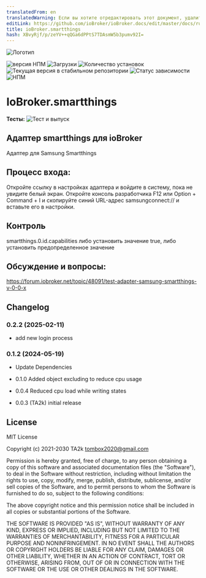 ```yaml
---
translatedFrom: en
translatedWarning: Если вы хотите отредактировать этот документ, удалите поле «translationFrom», в противном случае этот документ будет снова автоматически переведен
editLink: https://github.com/ioBroker/ioBroker.docs/edit/master/docs/ru/adapterref/iobroker.smartthings/README.md
title: ioBroker.smartthings
hash: XBvyRjf/p/zeYV++qQGa6dPPtS7TDAsmW5b3pumv92I=
---
```

![Логотип](../../../en/adapterref/iobroker.smartthings/admin/smartthings.png)

![версия НПМ](https://img.shields.io/npm/v/iobroker.smartthings.svg)
![Загрузки](https://img.shields.io/npm/dm/iobroker.smartthings.svg)
![Количество установок](https://iobroker.live/badges/smartthings-installed.svg)
![Текущая версия в стабильном репозитории](https://iobroker.live/badges/smartthings-stable.svg)
![Статус зависимости](https://img.shields.io/david/TA2k/iobroker.smartthings.svg)
![НПМ](https://nodei.co/npm/iobroker.smartthings.png?downloads=true)

# IoBroker.smartthings
**Тесты:** ![Тест и выпуск](https://github.com/TA2k/ioBroker.smartthings/workflows/Test%20and%20Release/badge.svg)

## Адаптер smartthings для ioBroker
Адаптер для Samsung Smartthings

## Процесс входа:
Откройте ссылку в настройках адаптера и войдите в систему, пока не увидите белый экран.
Откройте консоль разработчика F12 или Option + Command + I и скопируйте синий URL-адрес samsungconnect:// и вставьте его в настройки.

## Контроль
smartthings.0.id.capabilities либо установить значение true, либо установить предопределенное значение

## Обсуждение и вопросы:
https://forum.iobroker.net/topic/48091/test-adapter-samsung-smartthings-v-0-0-x

## Changelog
### 0.2.2 (2025-02-11)

- add new login process

### 0.1.2 (2024-05-19)

- Update Dependencies

- 0.1.0 Added object excluding to reduce cpu usage

- 0.0.4 Reduced cpu load while writing states

- 0.0.3 (TA2k) initial release

## License

MIT License

Copyright (c) 2021-2030 TA2k <tombox2020@gmail.com>

Permission is hereby granted, free of charge, to any person obtaining a copy
of this software and associated documentation files (the "Software"), to deal
in the Software without restriction, including without limitation the rights
to use, copy, modify, merge, publish, distribute, sublicense, and/or sell
copies of the Software, and to permit persons to whom the Software is
furnished to do so, subject to the following conditions:

The above copyright notice and this permission notice shall be included in all
copies or substantial portions of the Software.

THE SOFTWARE IS PROVIDED "AS IS", WITHOUT WARRANTY OF ANY KIND, EXPRESS OR
IMPLIED, INCLUDING BUT NOT LIMITED TO THE WARRANTIES OF MERCHANTABILITY,
FITNESS FOR A PARTICULAR PURPOSE AND NONINFRINGEMENT. IN NO EVENT SHALL THE
AUTHORS OR COPYRIGHT HOLDERS BE LIABLE FOR ANY CLAIM, DAMAGES OR OTHER
LIABILITY, WHETHER IN AN ACTION OF CONTRACT, TORT OR OTHERWISE, ARISING FROM,
OUT OF OR IN CONNECTION WITH THE SOFTWARE OR THE USE OR OTHER DEALINGS IN THE
SOFTWARE.